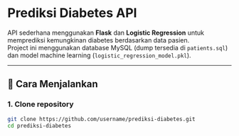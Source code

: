 # Prediksi Diabetes API

API sederhana menggunakan **Flask** dan **Logistic Regression** untuk memprediksi kemungkinan diabetes berdasarkan data pasien.  
Project ini menggunakan database MySQL (dump tersedia di `patients.sql`) dan model machine learning (`logistic_regression_model.pkl`).

---

## 🚀 Cara Menjalankan

### 1. Clone repository
```bash
git clone https://github.com/username/prediksi-diabetes.git
cd prediksi-diabetes
